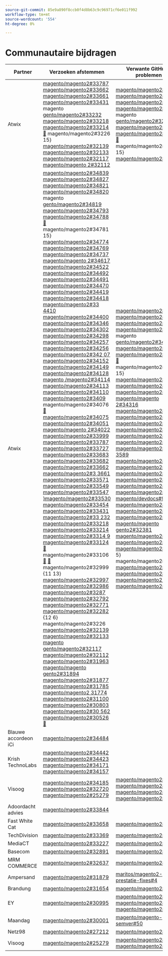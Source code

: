 ```yaml
---
source-git-commit: 85e9a890f8ccb0f4d8b63c9c96971cf6e011f992
workflow-type: tm+mt
source-wordcount: '554'
ht-degree: 0%

---
```

# Communautaire bijdragen

| Partner | Verzoeken afstemmen | Verwante GitHub-problemen |
| ------- | ------- | ------- |
| Atwix | [ magento/magento2#33787 ](https://github.com/magento/magento2/pull/33787) [ magento/magento2#33662 ](https://github.com/magento/magento2/pull/33662) [ magento/magento2#33661 ](https://github.com/magento/magento2/pull/33661) [ magento/magento2#33431 ](https://github.com/magento/magento2/pull/33431) magento [ gento/magento2#33232 ](https://github.com/magento/magento2/pull/33232) [ magento/magento2#33218 ](https://github.com/magento/magento2/pull/33218) [ magento/magento2#33214 ](https://github.com/magento/magento2/pull/33214) [&#128279;](https://github.com/magento/magento2/pull/32226) magento/magento2#3226 15&rbrace; [ magento/magento2#32139 ](https://github.com/magento/magento2/pull/32139) [ magento/magento2#32133 ](https://github.com/magento/magento2/pull/32133) [ magento/magento2#32117 ](https://github.com/magento/magento2/pull/32117) [ magento/magento 2#32112 ](https://github.com/magento/magento2/pull/32112) | [ magento/magento2#33689 ](https://github.com/magento/magento2/issues/33689) [ magento/magento2#33635 ](https://github.com/magento/magento2/issues/33635) [ magento/magento2#33556 ](https://github.com/magento/magento2/issues/33556) [ magento/magento2#33806 ](https://github.com/magento/magento2/issues/33806) magento [ gento/magento2#32381 ](https://github.com/magento/magento2/issues/32381) [ magento/magento2#33786 ](https://github.com/magento/magento2/issues/33786) [ magento/magento2#33785 ](https://github.com/magento/magento2/issues/33785) [&#128279;](https://github.com/magento/magento2/issues/33784) magento/magento2#33784 15&rbrace; [ magento/magento2#33775 ](https://github.com/magento/magento2/issues/33775) |
| Atwix | [ magento/magento2#34839 ](https://github.com/magento/magento2/pull/34839) [ magento/magento2#34827 ](https://github.com/magento/magento2/pull/34827) [ magento/magento2#34821 ](https://github.com/magento/magento2/pull/34821) [ magento/magento2#34820 ](https://github.com/magento/magento2/pull/34820) magento [ gento/magento2#34819 ](https://github.com/magento/magento2/pull/34819) [ magento/magento2#34793 ](https://github.com/magento/magento2/pull/34793) [ magento/magento2#34788 ](https://github.com/magento/magento2/pull/34788) [&#128279;](https://github.com/magento/magento2/pull/34781) magento/magento2#34781 15&rbrace; [ magento/magento2#34774 ](https://github.com/magento/magento2/pull/34774) [ magento/magento2#34769 ](https://github.com/magento/magento2/pull/34769) [ magento/magento2#34737 ](https://github.com/magento/magento2/pull/34737) [ magento/magento 2#34617 ](https://github.com/magento/magento2/pull/34617) [ magento/magento2#34522 ](https://github.com/magento/magento2/pull/34522) [ magento/magento2#34492 ](https://github.com/magento/magento2/pull/34492) [ magento/magento2#34491 ](https://github.com/magento/magento2/pull/34491) [ magento/magento2#34470 ](https://github.com/magento/magento2/pull/34470) [ magento/magento2#34419 ](https://github.com/magento/magento2/pull/34419) [ magento/magento2#34418 ](https://github.com/magento/magento2/pull/34418) [ magento/magento2#33 4410 ](https://github.com/magento/magento2/pull/34410) [ magento/magento2#34400 ](https://github.com/magento/magento2/pull/34400) [ magento/magento2#34346 ](https://github.com/magento/magento2/pull/34346) [ magento/magento2#34302 ](https://github.com/magento/magento2/pull/34302) [magento/magento2#34298 ](https://github.com/magento/magento2/pull/34298) [ magento/magento2#34257 ](https://github.com/magento/magento2/pull/34257) [ magento/magento2#34256 ](https://github.com/magento/magento2/pull/34256) [ magento/magento2#342 07 ](https://github.com/magento/magento2/pull/34207) [ magento/magento2#34152 ](https://github.com/magento/magento2/pull/34152) [ magento/magento2#34149 ](https://github.com/magento/magento2/pull/34149) [ magento/magento2#34128 ](https://github.com/magento/magento2/pull/34128) [ magento /magento2#34114 ](https://github.com/magento/magento2/pull/34114) [ magento/magento2#34113 ](https://github.com/magento/magento2/pull/34113) [ magento/magento2#34110 ](https://github.com/magento/magento2/pull/34110) [ magento/magento2#3409 ](https://github.com/magento/magento2/pull/34099)  magento/magento2#34076 [&#128279;](https://github.com/magento/magento2/pull/34076) [ magento/magento2#34075 ](https://github.com/magento/magento2/pull/34075) [ magento/magento2#34051 ](https://github.com/magento/magento2/pull/34051) [ magento/magento 2#34022 ](https://github.com/magento/magento2/pull/34022) [ magento/magento2#33999 ](https://github.com/magento/magento2/pull/33999) [ magento/magento2#33787 ](https://github.com/magento/magento2/pull/33787) [ magento/magento2#33727 ](https://github.com/magento/magento2/pull/33727) [ magento/magento2#33683 ](https://github.com/magento/magento2/pull/33683) [ magento/magento2#33682 ](https://github.com/magento/magento2/pull/33682) [ magento/magento2#33662 ](https://github.com/magento/magento2/pull/33662) [ magento/magento2#3 3661 ](https://github.com/magento/magento2/pull/33661) [ magento/magento2#33571 ](https://github.com/magento/magento2/pull/33571) [ magento/magento2#33549 ](https://github.com/magento/magento2/pull/33549) [ magento/magento2#33547 ](https://github.com/magento/magento2/pull/33547) [&rbrace;magento/magento2#33530 ](https://github.com/magento/magento2/pull/33530) [ magento/magento2#33454 ](https://github.com/magento/magento2/pull/33454) [ magento/magento2#33431 ](https://github.com/magento/magento2/pull/33431) [ magento/magento2#33 232 ](https://github.com/magento/magento2/pull/33232) [ magento/magento2#33218 ](https://github.com/magento/magento2/pull/33218) [ magento/magento2#33214 ](https://github.com/magento/magento2/pull/33214) [ magento/magento2#3314 9 ](https://github.com/magento/magento2/pull/33149) [ magento/magento2#33124 ](https://github.com/magento/magento2/pull/33124) [&#128279;](https://github.com/magento/magento2/pull/32999) magento/magento2#33106 [&#128279;](https://github.com/magento/magento2/pull/33106) [&#128279;](https://github.com/magento/magento2/pull/32226) magento/magento2#32999 {11 13} [ magento/magento2#32997 ](https://github.com/magento/magento2/pull/32997) [ magento/magento2#32986 ](https://github.com/magento/magento2/pull/32986) [ magento/magento2#3287 ](https://github.com/magento/magento2/pull/32877) [ magento/magento2#32792 ](https://github.com/magento/magento2/pull/32792) [ magento/magento2#32771 ](https://github.com/magento/magento2/pull/32771) [ magento/magento2#32282 ](https://github.com/magento/magento2/pull/32282) {12 6} magento/magento2#3226  [ magento/magento2#32139 ](https://github.com/magento/magento2/pull/32139) [ magento/magento2#32133 ](https://github.com/magento/magento2/pull/32133) [ magento gento/magento2#32117 ](https://github.com/magento/magento2/pull/32117) [ magento/magento2#32112 ](https://github.com/magento/magento2/pull/32112) [ magento/magento2#31963 ](https://github.com/magento/magento2/pull/31963) [ magento/magento gento2#31894 ](https://github.com/magento/magento2/pull/31894) [ magento/magento2#31877 ](https://github.com/magento/magento2/pull/31877) [ magento/magento2#31785 ](https://github.com/magento/magento2/pull/31785) [ magento/magento2 31774 ](https://github.com/magento/magento2/pull/31774) [ magento/magento2#31100 ](https://github.com/magento/magento2/pull/31100) [ magento/magento2#30803 ](https://github.com/magento/magento2/pull/30803) [ magento/magento2#30 562 ](https://github.com/magento/magento2/pull/30562) [ magento/magento2#30526 ](https://github.com/magento/magento2/pull/30526) [&#128279;](https://github.com/magento/magento2/issues/33775) | [ magento/magento2#34579 ](https://github.com/magento/magento2/issues/34579) [ magento/magento2#34490 ](https://github.com/magento/magento2/issues/34490) [ magento/magento2#34422 ](https://github.com/magento/magento2/issues/34422) [ magento/magento2#34510 ](https://github.com/magento/magento2/issues/34510) magento [ gento/magento2#34414 ](https://github.com/magento/magento2/issues/34414) [ magento/magento2#34511 ](https://github.com/magento/magento2/issues/34511) [ magento/magento2#34435 ](https://github.com/magento/magento2/issues/34435) [&#128279;](https://github.com/magento/magento2/issues/33784) magento/magento2#34512 15&rbrace; [ magento/magento2#34317 ](https://github.com/magento/magento2/issues/34317) [ magento/magento2#32948 ](https://github.com/magento/magento2/issues/32948) [ magento/magento2#26254 ](https://github.com/magento/magento2/issues/26254) [ magento/magento 2#34316 ](https://github.com/magento/magento2/issues/34316) [ magento/magento2#34314 ](https://github.com/magento/magento2/issues/34314) [ magento/magento2#34313 ](https://github.com/magento/magento2/issues/34313) [ magento/magento2#34312 ](https://github.com/magento/magento2/issues/34312) [ magento/magento2#34311 ](https://github.com/magento/magento2/issues/34311) [ magento/magento2#34315 ](https://github.com/magento/magento2/issues/34315) [ magento/magento2#33747 ](https://github.com/magento/magento2/issues/33747) [ magento/magento2#33 3589 ](https://github.com/magento/magento2/issues/33589) [ magento/magento2#33689 ](https://github.com/magento/magento2/issues/33689) [ magento/magento2#33531 ](https://github.com/magento/magento2/issues/33531) [ magento/magento2#33635 ](https://github.com/magento/magento2/issues/33635) [magento/magento2#33556 ](https://github.com/magento/magento2/issues/33556) [ magento/magento2#33806 ](https://github.com/magento/magento2/issues/33806) [ magento/magento2#32615 ](https://github.com/magento/magento2/issues/32615) [ magento/devdocs#924 8 ](https://github.com/magento/devdocs/issues/9248) [ magento/magento2#32991 ](https://github.com/magento/magento2/issues/32991) [ magento/magento2#32821 ](https://github.com/magento/magento2/issues/32821) [ magento/magento2#33788 ](https://github.com/magento/magento2/issues/33788) [ magento/magento gento2#32381 ](https://github.com/magento/magento2/issues/32381) [ magento/magento2#33786 ](https://github.com/magento/magento2/issues/33786) [ magento/magento2#33785 ](https://github.com/magento/magento2/issues/33785) [ magento/magento2#33784 ](https://github.com/magento/magento2/issues/34512) 5&rbrace;  magento/magento2#33775  [ magento/magento2#33783 ](https://github.com/magento/magento2/issues/33783) [ magento/magento2#30828 ](https://github.com/magento/magento2/issues/30828) [ magento/magento2 33774 ](https://github.com/magento/magento2/issues/33774) [ magento/magento2#33773 ](https://github.com/magento/magento2/issues/33773) |
| Blauwe accordeon iCi | [ magento/magento2#34484 ](https://github.com/magento/magento2/pull/34484) |  |
| Krish TechnoLabs | [ magento/magento2#34442 ](https://github.com/magento/magento2/pull/34442) [ magento/magento2#34423 ](https://github.com/magento/magento2/pull/34423) [ magento/magento2#34171 ](https://github.com/magento/magento2/pull/34171) [ magento/magento2#34157 ](https://github.com/magento/magento2/pull/34157) |  |
| Visoog | [ magento/magento2#34185 ](https://github.com/magento/magento2/pull/34185) [ magento/magento2#32720 ](https://github.com/magento/magento2/pull/32720) [ magento/magento2#25279 ](https://github.com/magento/magento2/pull/25279) | [ magento/magento2#34513 ](https://github.com/magento/magento2/issues/34513) [ magento/magento2#34356 ](https://github.com/magento/magento2/issues/34356) [ magento/magento2#29647 ](https://github.com/magento/magento2/issues/29647) [ magento/magento2#30241 ](https://github.com/magento/magento2/issues/30241) |
| Adoordacht advies | [ magento/magento2#33844 ](https://github.com/magento/magento2/pull/33844) |  |
| Fast White Cat | [ magento/magento2#33658 ](https://github.com/magento/magento2/pull/33658) | [ magento/magento2#33839 ](https://github.com/magento/magento2/issues/33839) |
| TechDivision | [ magento/magento2#33369 ](https://github.com/magento/magento2/pull/33369) | [ magento/magento2#34451 ](https://github.com/magento/magento2/issues/34451) |
| MediaCT | [ magento/magento2#33227 ](https://github.com/magento/magento2/pull/33227) | [ magento/magento2#33984 ](https://github.com/magento/magento2/issues/33984) |
| Basecom | [ magento/magento2#32891 ](https://github.com/magento/magento2/pull/32891) | [ magento/magento2#32885 ](https://github.com/magento/magento2/issues/32885) |
| MRM COMMERCE | [ magento/magento2#32637 ](https://github.com/magento/magento2/pull/32637) | [ magento/magento2#32636 ](https://github.com/magento/magento2/issues/32636) |
| Ampersand | [ magento/magento2#31879 ](https://github.com/magento/magento2/pull/31879) | [ maritos/magento2-prestatie-fixes#4 ](https://github.com/maritos/magento2-performance-fixes/issues/4) |
| Brandung | [ magento/magento2#31654 ](https://github.com/magento/magento2/pull/31654) | [ magento/magento2#30948 ](https://github.com/magento/magento2/issues/30948) |
| EY | [ magento/magento2#30995 ](https://github.com/magento/magento2/pull/30995) | [ magento/magento2#31019 ](https://github.com/magento/magento2/issues/31019) [ magento/magento2#32625 ](https://github.com/magento/magento2/issues/32625) [ magento/magento2#33696 ](https://github.com/magento/magento2/issues/33696) |
| Maandag | [ magento/magento2#30001 ](https://github.com/magento/magento2/pull/30001) | [ magento/magento-semver#50 ](https://github.com/magento/magento-semver/issues/50) |
| Netz98 | [ magento/magento2#27212 ](https://github.com/magento/magento2/pull/27212) | [ magento/magento2#29609 ](https://github.com/magento/magento2/issues/29609) |
| Visoog | [ magento/magento2#25279 ](https://github.com/magento/magento2/pull/25279) | [ magento/magento2#29647 ](https://github.com/magento/magento2/issues/29647) [ magento/magento2#30241 ](https://github.com/magento/magento2/issues/30241) |
